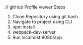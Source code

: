 // gitHub Profile viewer
Steps

1. Clone Repository using git bash
2. Navigate to project using CLI
3. npm install
4. webpack-dev-server
5. Run localhost:8080/app

